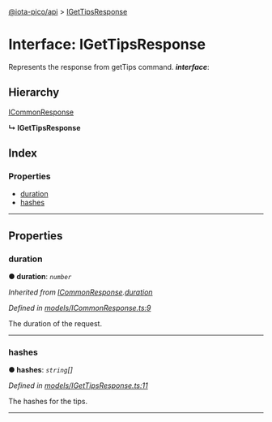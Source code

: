 [@iota-pico/api](../README.md) > [IGetTipsResponse](../interfaces/igettipsresponse.md)

# Interface: IGetTipsResponse

Represents the response from getTips command.
*__interface__*: 

## Hierarchy

 [ICommonResponse](icommonresponse.md)

**↳ IGetTipsResponse**

## Index

### Properties

* [duration](igettipsresponse.md#duration)
* [hashes](igettipsresponse.md#hashes)

---

## Properties

<a id="duration"></a>

###  duration

**● duration**: *`number`*

*Inherited from [ICommonResponse](icommonresponse.md).[duration](icommonresponse.md#duration)*

*Defined in [models/ICommonResponse.ts:9](https://github.com/iota-pico/api/blob/2556ace/src/models/ICommonResponse.ts#L9)*

The duration of the request.

___
<a id="hashes"></a>

###  hashes

**● hashes**: *`string`[]*

*Defined in [models/IGetTipsResponse.ts:11](https://github.com/iota-pico/api/blob/2556ace/src/models/IGetTipsResponse.ts#L11)*

The hashes for the tips.

___

